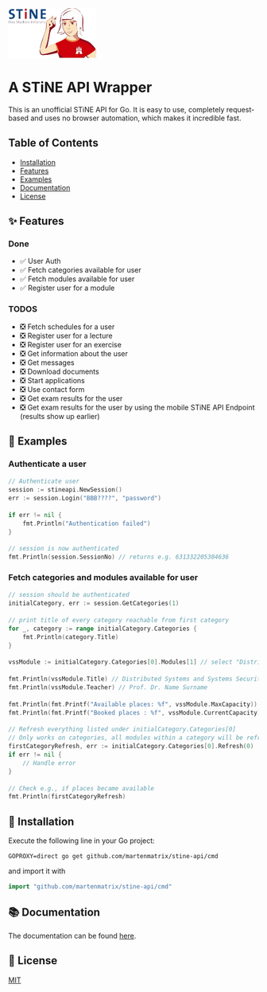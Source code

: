 <img alt="STiNE Logo" height="100" src="./stine_logo.png"/>

# A STiNE API Wrapper

This is an unofficial STiNE API for Go. It is easy to use, completely request-based and uses no browser automation, which makes it incredible fast.

## Table of Contents
- [Installation](#rocket-installation)
- [Features](#sparkles-features)
- [Examples](#paperclip-examples)
- [Documentation](#books-documentation)
- [License](#scroll-license)

## :sparkles: Features
### Done
- :white_check_mark: User Auth
- :white_check_mark: Fetch categories available for user
- :white_check_mark: Fetch modules available for user
- :white_check_mark: Register user for a module
### TODOS
- :negative_squared_cross_mark: Fetch schedules for a user
- :negative_squared_cross_mark: Register user for a lecture
- :negative_squared_cross_mark: Register user for an exercise
- :negative_squared_cross_mark: Get information about the user
- :negative_squared_cross_mark: Get messages
- :negative_squared_cross_mark: Download documents
- :negative_squared_cross_mark: Start applications
- :negative_squared_cross_mark: Use contact form
- :negative_squared_cross_mark: Get exam results for the user
- :negative_squared_cross_mark: Get exam results for the user by using the mobile STiNE API Endpoint (results show up earlier)

## :paperclip: Examples
### Authenticate a user
```go
// Authenticate user
session := stineapi.NewSession()
err := session.Login("BBB????", "password")

if err != nil {
    fmt.Println("Authentication failed")
}

// session is now authenticated
fmt.Println(session.SessionNo) // returns e.g. 631332205304636
```

### Fetch categories and modules available for user
```go
// session should be authenticated
initialCategory, err := session.GetCategories(1)

// print title of every category reachable from first category
for _, category := range initialCategory.Categories {
    fmt.Println(category.Title)
}

vssModule := initialCategory.Categories[0].Modules[1] // select "Distributed Systems and Systems Security (SuSe 23)" module located at second place in first listed category

fmt.Println(vssModule.Title) // Distributed Systems and Systems Security (SuSe 23)
fmt.Println(vssModule.Teacher) // Prof. Dr. Name Surname

fmt.Println(fmt.Printf("Available places: %f", vssModule.MaxCapacity))   // print places available
fmt.Println(fmt.Printf("Booked places : %f", vssModule.CurrentCapacity)) // print places already booked

// Refresh everything listed under initialCategory.Categories[0]
// Only works on categories, all modules within a category will be refreshed
firstCategoryRefresh, err := initialCategory.Categories[0].Refresh(0)
if err != nil {
    // Handle error
}

// Check e.g., if places became available
fmt.Println(firstCategoryRefresh)
```

## :rocket: Installation
Execute the following line in your Go project:
```shell
GOPROXY=direct go get github.com/martenmatrix/stine-api/cmd
```
and import it with
```go
import "github.com/martenmatrix/stine-api/cmd"
```

## :books: Documentation
The documentation can be found [here](https://pkg.go.dev/github.com/martenmatrix/stine-api/cmd).

## :scroll: License
[MIT](./LICENSE)